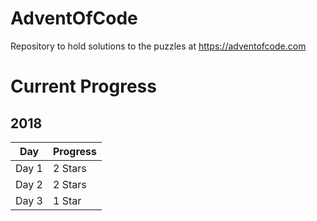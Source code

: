 # AdventOfCode
Repository to hold solutions to the puzzles at https://adventofcode.com

# Current Progress
## 2018
| Day   | Progress |
|-------|----------|
| Day 1 | 2 Stars  |
| Day 2 | 2 Stars  |
| Day 3 | 1 Star   |
